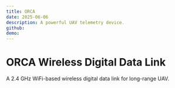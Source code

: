 ```yaml
---
title: ORCA
date: 2025-06-06
description: A powerful UAV telemetry device.
github:
demo:
---
```


# ORCA Wireless Digital Data Link

A 2.4 GHz WiFi-based wireless digital data link for long-range UAV.
